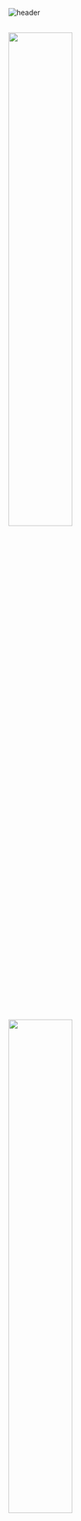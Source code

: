 ![header](https://capsule-render.vercel.app/api?type=waving&height=300&color=BFB6F2&text=jjjuni&section=header&reversal=false&fontAlign=50&animation=fadeIn&fontSize=70&fontColor=FFFFFF&desc=juni%20Lee&descAlign=53)


<br>


<a href="https://github.com/anuraghazra/github-readme-stats">
  <img width=50% align="center" src="https://github-readme-stats.vercel.app/api?username=jjjuni&rank_icon=github&bg_color=00000000&title_color=fff&text_color=fff&theme=transparent" />
</a>
<a href="https://github.com/anuraghazra/convoychat">
  <img width=50% align="center" src="https://github-readme-stats.vercel.app/api/top-langs/?username=jjjuni&show_icons=true&theme=transparent&bg_color=00000000&title_color=fff&text_color=fff&layout=compact" />
</a>
<!--
## Hi there 👋
**jjjuni/jjjuni** is a ✨ _special_ ✨ repository because its `README.md` (this file) appears on your GitHub profile.

Here are some ideas to get you started:

- 🔭 I’m currently working on ...
- 🌱 I’m currently learning ...
- 👯 I’m looking to collaborate on ...
- 🤔 I’m looking for help with ...
- 💬 Ask me about ...
- 📫 How to reach me: ...
- 😄 Pronouns: ...
- ⚡ Fun fact: ...
-->

<!--  -->
